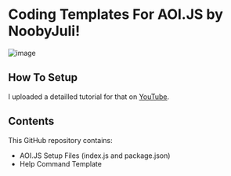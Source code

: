 # Coding Templates For AOI.JS by NoobyJuli!
![image](https://user-images.githubusercontent.com/62073602/191062193-f55e0b48-3404-4f30-955c-53b3c749e577.png)

## How To Setup
I uploaded a detailled tutorial for that on [YouTube](https://www.youtube.com/channel/UC6ex5DK4FD9zqWaVIZrBz0g).

## Contents
This GitHub repository contains:
- AOI.JS Setup Files (index.js and package.json)
- Help Command Template
